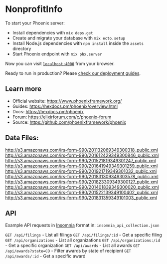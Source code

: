 # NonprofitInfo

To start your Phoenix server:

  * Install dependencies with `mix deps.get`
  * Create and migrate your database with `mix ecto.setup`
  * Install Node.js dependencies with `npm install` inside the `assets` directory
  * Start Phoenix endpoint with `mix phx.server`

Now you can visit [`localhost:4000`](http://localhost:4000) from your browser.

Ready to run in production? Please [check our deployment guides](https://hexdocs.pm/phoenix/deployment.html).

## Learn more

  * Official website: https://www.phoenixframework.org/
  * Guides: https://hexdocs.pm/phoenix/overview.html
  * Docs: https://hexdocs.pm/phoenix
  * Forum: https://elixirforum.com/c/phoenix-forum
  * Source: https://github.com/phoenixframework/phoenix

## Data Files:

http://s3.amazonaws.com/irs-form-990/201132069349300318_public.xml
http://s3.amazonaws.com/irs-form-990/201612429349300846_public.xml
http://s3.amazonaws.com/irs-form-990/201521819349301247_public.xml
http://s3.amazonaws.com/irs-form-990/201641949349301259_public.xml
http://s3.amazonaws.com/irs-form-990/201921719349301032_public.xml
http://s3.amazonaws.com/irs-form-990/201831309349303578_public.xml
http://s3.amazonaws.com/irs-form-990/201823309349300127_public.xml
http://s3.amazonaws.com/irs-form-990/201401839349300020_public.xml
http://s3.amazonaws.com/irs-form-990/201522139349100402_public.xml
http://s3.amazonaws.com/irs-form-990/201831359349101003_public.xml

## API

Example API requests in [Insomnia](https://insomnia.rest/) format in: `insomnia_api_collection.json`

`GET /api/filings` - List all filings
`GET /api/filings/:id` - Get a specific filing
`GET /api/organizations` - List all organizations
`GET /api/organizations:/id` - Get a specific organization
`GET /api/awards` - List all awards
`GET /api/awards?state=CO` - Filter awards by state of recipient
`GET /api/awards/:id` - Get a specific award
